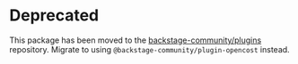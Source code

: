 # Deprecated

This package has been moved to the [backstage-community/plugins](https://github.com/backstage/community-plugins) repository. Migrate to using `@backstage-community/plugin-opencost` instead.
